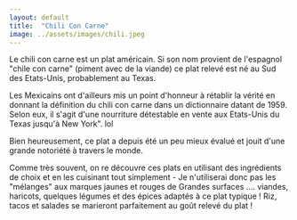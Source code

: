 ```yaml
---
layout: default
title:  "Chili Con Carne"
image: ../assets/images/chili.jpeg
---
```

Le chili con carne est un plat américain. Si son nom provient de l'espagnol "chile con carne" (piment avec de la viande) ce plat relevé est né au Sud des Etats-Unis, probablement au Texas.

Les Mexicains ont d'ailleurs mis un point d'honneur à rétablir la vérité en donnant la définition du chili con carne dans un dictionnaire datant de 1959. Selon eux, il s'agit d'une nourriture détestable en vente aux Etats-Unis du Texas jusqu'à New York". lol

Bien heureusement, ce plat a depuis été un peu mieux évalué et jouit d'une grande notoriété à travers le monde.

Comme très souvent, on re découvre ces plats en utilisant des ingrédients de choix et en les cuisinant tout simplement - Je n'utiliserai donc pas les "mélanges" aux marques jaunes et rouges de Grandes surfaces .... viandes, haricots, quelques légumes et des épices adaptés à ce plat typique !
Riz, tacos et salades se marieront parfaitement au goût relevé du plat !


